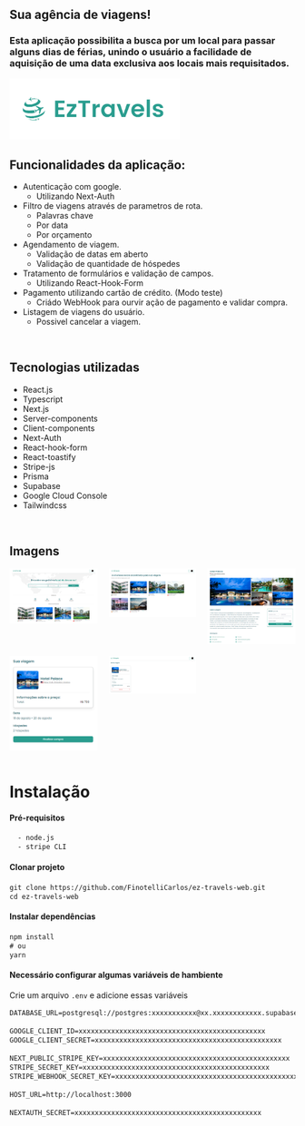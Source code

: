 ## Sua agência de viagens!

### Esta aplicação possibilita a busca por um local para passar alguns dias de férias, unindo o usuário a facilidade de aquisição de uma data exclusiva aos locais mais requisitados.

<img src="public/logo.png" alt="logo" width="300">

<br>

## Funcionalidades da aplicação:

- Autenticação com google.
  - Utilizando Next-Auth
- Filtro de viagens através de parametros de rota.
  - Palavras chave
  - Por data
  - Por orçamento
- Agendamento de viagem.
  - Validação de datas em aberto
  - Validação de quantidade de hóspedes
- Tratamento de formulários e validação de campos.
  - Utilizando React-Hook-Form
- Pagamento utilizando cartão de crédito. (Modo teste)
  - Criádo WebHook para ourvir ação de pagamento e validar compra.
- Listagem de viagens do usuário.
  - Possivel cancelar a viagem.

<br>

## Tecnologias utilizadas

- React.js
- Typescript
- Next.js
- Server-components
- Client-components
- Next-Auth
- React-hook-form
- React-toastify
- Stripe-js
- Prisma
- Supabase
- Google Cloud Console
- Tailwindcss

<br>

## Imagens

<div style="display: grid; grid-template-columns: repeat(3, 1fr); gap: 20px;">
  <img src="public/home.png" alt="Imagem 1" style="width: 100%; max-width: 300px;">
  <img src="public/search.png" alt="Imagem 2" style="width: 100%; max-width: 300px;">
  <img src="public/travel-details.png" alt="Imagem 3" style="width: 100%; max-width: 300px;">
  <img src="public/confirmation.png" alt="Imagem 3" style="width: 100%; max-width: 300px;">
  <img src="public/my-travels.png" alt="Imagem 3" style="width: 100%; max-width: 300px;">
  <!-- Adicione mais imagens conforme necessário -->
</div>

<br>

# Instalação
#### Pré-requisitos

```
  - node.js
  - stripe CLI
```

#### Clonar projeto

```
git clone https://github.com/FinotelliCarlos/ez-travels-web.git
cd ez-travels-web
```

#### Instalar dependências 

```
npm install
# ou
yarn
```

#### Necessário configurar algumas variáveis de hambiente
Crie um arquivo `.env` e adicione essas variáveis

```env
DATABASE_URL=postgresql://postgres:xxxxxxxxxxx@xx.xxxxxxxxxxxx.supabase.co:5432/postgres

GOOGLE_CLIENT_ID=xxxxxxxxxxxxxxxxxxxxxxxxxxxxxxxxxxxxxxxxxxxxxx
GOOGLE_CLIENT_SECRET=xxxxxxxxxxxxxxxxxxxxxxxxxxxxxxxxxxxxxxxxxxxxxx

NEXT_PUBLIC_STRIPE_KEY=xxxxxxxxxxxxxxxxxxxxxxxxxxxxxxxxxxxxxxxxxxxxxx
STRIPE_SECRET_KEY=xxxxxxxxxxxxxxxxxxxxxxxxxxxxxxxxxxxxxxxxxxxxxx
STRIPE_WEBHOOK_SECRET_KEY=xxxxxxxxxxxxxxxxxxxxxxxxxxxxxxxxxxxxxxxxxxxxxx

HOST_URL=http://localhost:3000

NEXTAUTH_SECRET=xxxxxxxxxxxxxxxxxxxxxxxxxxxxxxxxxxxxxxxxxxxxxx
```